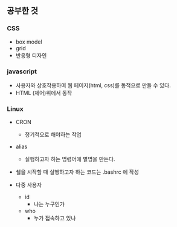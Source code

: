 공부한 것
-

### CSS
- box model
- grid
- 반응형 디자인

### javascript
- 사용자와 상호작용하여 웹 페이지(html, css)를 동적으로 만들 수 있다.
- HTML (제어)위에서 동작

### Linux
- CRON
  - 정기적으로 해야하는 작업

- alias 
  - 실행하고자 하는 명령어에 별명을 만든다.

- 쉘을 시작할 때 실행하고자 하는 코드는 .bashrc 에 작성

- 다중 사용자
  - id
    - 나는 누구인가
  - who 
    - 누가 접속하고 있나